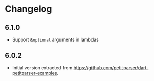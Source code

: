 # Changelog

## 6.1.0

* Support `&optional` arguments in lambdas

## 6.0.2

* Initial version extracted from https://github.com/petitparser/dart-petitparser-examples.
